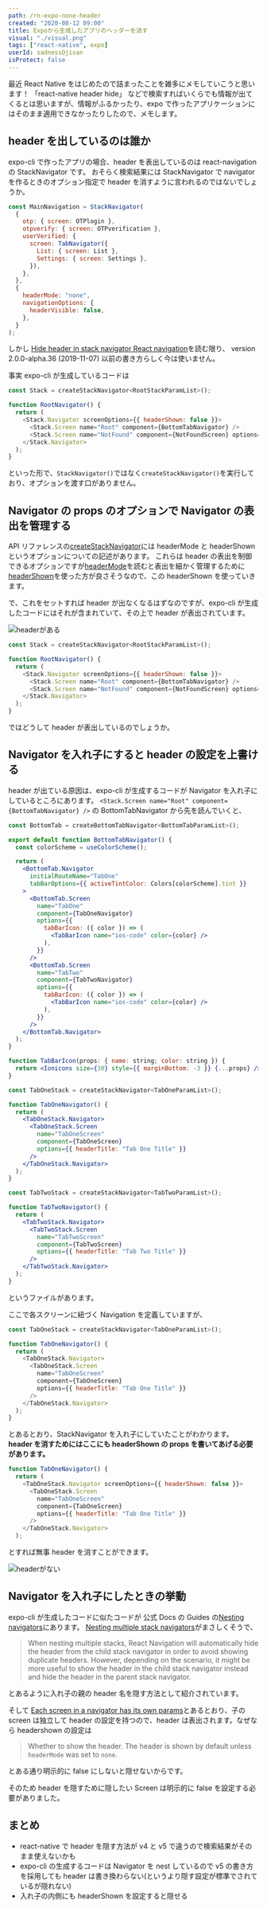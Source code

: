 ```yaml
---
path: /rn-expo-none-header
created: "2020-08-12 09:00"
title: Expoから生成したアプリのヘッダーを消す
visual: "./visual.png"
tags: ["react-native", expo]
userId: sadnessOjisan
isProtect: false
---
```


最近 React Native をはじめたので詰まったことを雑多にメモしていこうと思います！
「react-native header hide」 などで検索すればいくらでも情報が出てくるとは思いますが、情報がふるかったり、expo で作ったアプリケーションにはそのまま適用できなかったりしたので、メモします。

## header を出しているのは誰か

expo-cli で作ったアプリの場合、header を表出しているのは react-navigation の StackNavigator です。
おそらく検索結果には StackNavigator で navigator を作るときのオプション指定で header を消すように言われるのではないでしょうか。

```js
const MainNavigation = StackNavigator(
  {
    otp: { screen: OTPlogin },
    otpverify: { screen: OTPverification },
    userVerified: {
      screen: TabNavigator({
        List: { screen: List },
        Settings: { screen: Settings },
      }),
    },
  },
  {
    headerMode: "none",
    navigationOptions: {
      headerVisible: false,
    },
  }
);
```

しかし [Hide header in stack navigator React navigation](https://stackoverflow.com/questions/44701245/hide-header-in-stack-navigator-react-navigation)を読む限り、 version 2.0.0-alpha.36 (2019-11-07) 以前の書き方らしく今は使いません。

事実 expo-cli が生成しているコードは

```js
const Stack = createStackNavigator<RootStackParamList>();

function RootNavigator() {
  return (
    <Stack.Navigator screenOptions={{ headerShown: false }}>
      <Stack.Screen name="Root" component={BottomTabNavigator} />
      <Stack.Screen name="NotFound" component={NotFoundScreen} options={{ title: 'Oops!' }} />
    </Stack.Navigator>
  );
}
```

といった形で、`StackNavigator()`ではなく`createStackNavigator()`を実行しており、オプションを渡す口がありません。

## Navigator の props のオプションで Navigator の表出を管理する

API リファレンスの[createStackNavigator](https://reactnavigation.org/docs/stack-navigator)には headerMode と headerShown というオプションについての記述があります。
これらは header の表出を制御できるオプションですが[headerMode](https://reactnavigation.org/docs/stack-navigator#headermode)を読むと表出を細かく管理するために [headerShown](https://reactnavigation.org/docs/stack-navigator#headershown)を使った方が良さそうなので、この headerShown を使っていきます。

で、これをセットすれば header が出なくなるはずなのですが、expo-cli が生成したコードにはそれが含まれていて、その上で header が表出されています。

![headerがある](./header.png)

```js
const Stack = createStackNavigator<RootStackParamList>();

function RootNavigator() {
  return (
    <Stack.Navigator screenOptions={{ headerShown: false }}>
      <Stack.Screen name="Root" component={BottomTabNavigator} />
      <Stack.Screen name="NotFound" component={NotFoundScreen} options={{ title: 'Oops!' }} />
    </Stack.Navigator>
  );
}
```

ではどうして header が表出しているのでしょうか。

## Navigator を入れ子にすると header の設定を上書ける

header が出ている原因は、expo-cli が生成するコードが Navigator を入れ子にしているところにあります。
`<Stack.Screen name="Root" component={BottomTabNavigator} />` の BottomTabNavigator から先を読んでいくと、

```jsx
const BottomTab = createBottomTabNavigator<BottomTabParamList>();

export default function BottomTabNavigator() {
  const colorScheme = useColorScheme();

  return (
    <BottomTab.Navigator
      initialRouteName="TabOne"
      tabBarOptions={{ activeTintColor: Colors[colorScheme].tint }}
    >
      <BottomTab.Screen
        name="TabOne"
        component={TabOneNavigator}
        options={{
          tabBarIcon: ({ color }) => (
            <TabBarIcon name="ios-code" color={color} />
          ),
        }}
      />
      <BottomTab.Screen
        name="TabTwo"
        component={TabTwoNavigator}
        options={{
          tabBarIcon: ({ color }) => (
            <TabBarIcon name="ios-code" color={color} />
          ),
        }}
      />
    </BottomTab.Navigator>
  );
}

function TabBarIcon(props: { name: string; color: string }) {
  return <Ionicons size={30} style={{ marginBottom: -3 }} {...props} />;
}

const TabOneStack = createStackNavigator<TabOneParamList>();

function TabOneNavigator() {
  return (
    <TabOneStack.Navigator>
      <TabOneStack.Screen
        name="TabOneScreen"
        component={TabOneScreen}
        options={{ headerTitle: "Tab One Title" }}
      />
    </TabOneStack.Navigator>
  );
}

const TabTwoStack = createStackNavigator<TabTwoParamList>();

function TabTwoNavigator() {
  return (
    <TabTwoStack.Navigator>
      <TabTwoStack.Screen
        name="TabTwoScreen"
        component={TabTwoScreen}
        options={{ headerTitle: "Tab Two Title" }}
      />
    </TabTwoStack.Navigator>
  );
}

```

というファイルがあります。

ここで各スクリーンに紐づく Navigation を定義していますが、

```js
const TabOneStack = createStackNavigator<TabOneParamList>();

function TabOneNavigator() {
  return (
    <TabOneStack.Navigator>
      <TabOneStack.Screen
        name="TabOneScreen"
        component={TabOneScreen}
        options={{ headerTitle: "Tab One Title" }}
      />
    </TabOneStack.Navigator>
  );
}
```

とあるとおり、StackNavigator を入れ子にしていたことがわかります。
**header を消すためにはここにも headerShown の props を書いてあげる必要があります。**

```js
function TabOneNavigator() {
  return (
    <TabOneStack.Navigator screenOptions={{ headerShown: false }}>
      <TabOneStack.Screen
        name="TabOneScreen"
        component={TabOneScreen}
        options={{ headerTitle: "Tab One Title" }}
      />
    </TabOneStack.Navigator>
  );
```

とすれば無事 header を消すことができます。

![headerがない](./headless.png)

## Navigator を入れ子にしたときの挙動

expo-cli が生成したコードに似たコードが 公式 Docs の Guides の[Nesting navigators]()にあります。
[Nesting multiple stack navigators](https://reactnavigation.org/docs/nesting-navigators/#nesting-multiple-stack-navigators)がまさしくそうで、

> When nesting multiple stacks, React Navigation will automatically hide the header from the child stack navigator in order to avoid showing duplicate headers. However, depending on the scenario, it might be more useful to show the header in the child stack navigator instead and hide the header in the parent stack navigator.

とあるように入れ子の親の header 名を隠す方法として紹介されています。

そして [Each screen in a navigator has its own params](https://reactnavigation.org/docs/nesting-navigators/#each-screen-in-a-navigator-has-its-own-params)とあるとおり、子の screen は独立して header の設定を持つので、header は表出されます。なぜなら headershown の設定は

> Whether to show the header. The header is shown by default unless `headerMode` was set to `none`.

とある通り明示的に false にしないと隠せないからです。

そのため header を隠すために隠したい Screen は明示的に false を設定する必要がありました。

## まとめ

- react-native で header を隠す方法が v4 と v5 で違うので検索結果がそのまま使えないかも
- expo-cli の生成するコードは Navigator を nest しているので v5 の書き方を採用しても header は書き換わらない(というより隠す設定が標準でされているが隠れない)
- 入れ子の内側にも headerShown を設定すると隠せる
